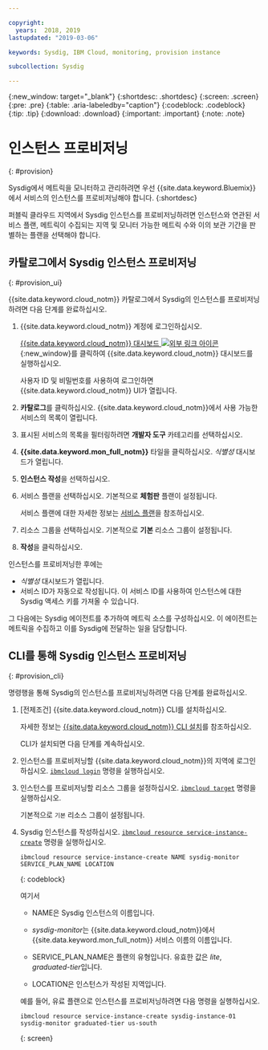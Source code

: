 ```yaml
---

copyright:
  years:  2018, 2019
lastupdated: "2019-03-06"

keywords: Sysdig, IBM Cloud, monitoring, provision instance

subcollection: Sysdig

---
```


{:new_window: target="_blank"}
{:shortdesc: .shortdesc}
{:screen: .screen}
{:pre: .pre}
{:table: .aria-labeledby="caption"}
{:codeblock: .codeblock}
{:tip: .tip}
{:download: .download}
{:important: .important}
{:note: .note}

# 인스턴스 프로비저닝
{: #provision}

Sysdig에서 메트릭을 모니터하고 관리하려면 우선 {{site.data.keyword.Bluemix}}에서 서비스의 인스턴스를 프로비저닝해야 합니다.
{:shortdesc}

퍼블릭 클라우드 지역에서 Sysdig 인스턴스를 프로비저닝하려면 인스턴스와 연관된 서비스 플랜, 메트릭이 수집되는 지역 및 모니터 가능한 메트릭 수와 이의 보관 기간을 판별하는 플랜을 선택해야 합니다.



## 카탈로그에서 Sysdig 인스턴스 프로비저닝
{: #provision_ui}

{{site.data.keyword.cloud_notm}} 카탈로그에서 Sysdig의 인스턴스를 프로비저닝하려면 다음 단계를 완료하십시오.

1. {{site.data.keyword.cloud_notm}} 계정에 로그인하십시오.

    [{{site.data.keyword.cloud_notm}} 대시보드 ![외부 링크 아이콘](../../icons/launch-glyph.svg "외부 링크 아이콘")](https://cloud.ibm.com/login){:new_window}를 클릭하여 {{site.data.keyword.cloud_notm}} 대시보드를 실행하십시오.

	사용자 ID 및 비밀번호를 사용하여 로그인하면 {{site.data.keyword.cloud_notm}} UI가 열립니다.

2. **카탈로그**를 클릭하십시오. {{site.data.keyword.cloud_notm}}에서 사용 가능한 서비스의 목록이 열립니다.

3. 표시된 서비스의 목록을 필터링하려면 **개발자 도구** 카테고리를 선택하십시오.

4. **{{site.data.keyword.mon_full_notm}}** 타일을 클릭하십시오. *식별성* 대시보드가 열립니다.

5. **인스턴스 작성**을 선택하십시오. 

6. 서비스 플랜을 선택하십시오. 기본적으로 **체험판** 플랜이 설정됩니다.

    서비스 플랜에 대한 자세한 정보는 [서비스 플랜](/docs/services/Monitoring-with-Sysdig?topic=Sysdig-pricing_plans#pricing_plans)을 참조하십시오.

7. 리소스 그룹을 선택하십시오. 기본적으로 **기본** 리소스 그룹이 설정됩니다.

8. **작성**을 클릭하십시오.

인스턴스를 프로비저닝한 후에는 

* *식별성* 대시보드가 열립니다. 
* 서비스 ID가 자동으로 작성됩니다. 이 서비스 ID를 사용하여 인스턴스에 대한 Sysdig 액세스 키를 가져올 수 있습니다.

그 다음에는 Sysdig 에이전트를 추가하여 메트릭 소스를 구성하십시오. 이 에이전트는 메트릭을 수집하고 이를 Sysdig에 전달하는 일을 담당합니다. 



## CLI를 통해 Sysdig 인스턴스 프로비저닝
{: #provision_cli}

명령행을 통해 Sysdig의 인스턴스를 프로비저닝하려면 다음 단계를 완료하십시오.

1. [전제조건] {{site.data.keyword.cloud_notm}} CLI를 설치하십시오.

   자세한 정보는 [{{site.data.keyword.cloud_notm}} CLI 설치](/docs/cli?topic=cloud-cli-ibmcloud-cli#ibmcloud-cli)를 참조하십시오.

   CLI가 설치되면 다음 단계를 계속하십시오.

2. 인스턴스를 프로비저닝할 {{site.data.keyword.cloud_notm}}의 지역에 로그인하십시오. [`ibmcloud login`](/docs/cli/reference/ibmcloud/bx_cli.html#ibmcloud_login) 명령을 실행하십시오.

3. 인스턴스를 프로비저닝할 리소스 그룹을 설정하십시오. [`ibmcloud target`](/docs/cli/reference/ibmcloud/bx_cli.html#ibmcloud_target) 명령을 실행하십시오.

    기본적으로 `기본` 리소스 그룹이 설정됩니다.

4. Sysdig 인스턴스를 작성하십시오. [`ibmcloud resource service-instance-create`](/docs/cli/reference/ibmcloud/cli_resource_group.html#ibmcloud_resource_service_instance_create) 명령을 실행하십시오.

    ```
    ibmcloud resource service-instance-create NAME sysdig-monitor SERVICE_PLAN_NAME LOCATION
    ```
    {: codeblock}

    여기서

    * NAME은 Sysdig 인스턴스의 이름입니다.
    
    * *sysdig-monitor*는 {{site.data.keyword.cloud_notm}}에서 {{site.data.keyword.mon_full_notm}} 서비스 이름의 이름입니다.
    
    * SERVICE_PLAN_NAME은 플랜의 유형입니다. 유효한 값은 *lite*, *graduated-tier*입니다.
    
    * LOCATION은 인스턴스가 작성된 지역입니다.

    예를 들어, 유료 플랜으로 인스턴스를 프로비저닝하려면 다음 명령을 실행하십시오.

    ```
    ibmcloud resource service-instance-create sysdig-instance-01 sysdig-monitor graduated-tier us-south
    ```
    {: screen}

